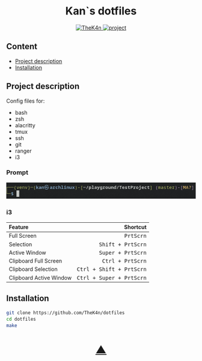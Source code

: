 <h1 align="center">Kan`s dotfiles</h1>

<p align="center">
  <a href="https://github.com/TheK4n">
    <img src="https://img.shields.io/github/followers/TheK4n?label=Follow&style=social" alt="TheK4n">
  </a>
  <a href="https://github.com/TheK4n/dotfiles">
    <img src="https://img.shields.io/github/stars/TheK4n/dotfiles?style=social" alt="project">
  </a>
</p>


## Content 

* [Project description](#chapter-0)
* [Installation](#chapter-1)


<a id="chapter-0"></a>
## Project description

Config files for:
* bash
* zsh
* alacritty
* tmux
* ssh
* git
* ranger
* i3


### Prompt
<p align="center">
    <img src=".assets/prompt.png" alt="Prompt">
</p>

### i3


| Feature                 |                          Shortcut |
|:------------------------|----------------------------------:|
| Full Screen             |                <kbd>PrtScrn</kbd> |
| Selection               |        <kbd>Shift + PrtScrn</kbd> |
| Active Window           |        <kbd>Super + PrtScrn</kbd> |
| Clipboard Full Screen   |         <kbd>Ctrl + PrtScrn</kbd> |
| Clipboard Selection     | <kbd>Ctrl + Shift + PrtScrn</kbd> |
| Clipboard Active Window | <kbd>Ctrl + Super + PrtScrn</kbd> |


<a id="chapter-1"></a>
## Installation

```bash
git clone https://github.com/TheK4n/dotfiles
cd dotfiles
make
```


<h1 align="center"><a href="#top">▲</a></h1>
